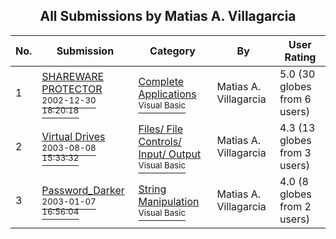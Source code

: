 ﻿<div align="center">

## All Submissions by Matias A\. Villagarcia

</div>

No.  | Submission | Category | By   | User Rating
---- | ---------- | -------- | ---- | -----------
1 | [SHAREWARE PROTECTOR<br /><sup>2002-12-30 18:20:18</sup>](https://github.com/Planet-Source-Code/matias-a-villagarcia-shareware-protector__1-42015) | [Complete Applications<br /><sup>Visual Basic</sup>](../ByCategory/complete-applications__1-27.md) | Matias A\. Villagarcia | 5.0 (30 globes from 6 users)
2 | [Virtual Drives<br /><sup>2003-08-08 15:33:32</sup>](https://github.com/Planet-Source-Code/matias-a-villagarcia-virtual-drives__1-47658) | [Files/ File Controls/ Input/ Output<br /><sup>Visual Basic</sup>](../ByCategory/files-file-controls-input-output__1-3.md) | Matias A\. Villagarcia | 4.3 (13 globes from 3 users)
3 | [Password\_Darker<br /><sup>2003-01-07 16:56:04</sup>](https://github.com/Planet-Source-Code/matias-a-villagarcia-password-darker__1-42250) | [String Manipulation<br /><sup>Visual Basic</sup>](../ByCategory/string-manipulation__1-5.md) | Matias A\. Villagarcia | 4.0 (8 globes from 2 users)
